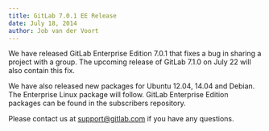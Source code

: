 ```yaml
---
title: GitLab 7.0.1 EE Release
date: July 18, 2014
author: Job van der Voort
---
```


We have released GitLab Enterprise Edition 7.0.1 that fixes a bug in sharing a project with a group. The upcoming release of GitLab 7.1.0 on July 22 will also contain this fix.

We have also released new packages for Ubuntu 12.04, 14.04 and Debian. The Enterprise Linux package will follow. GitLab Enterprise Edition packages can be found in the subscribers repository.

Please contact us at support@gitlab.com if you have any questions.
